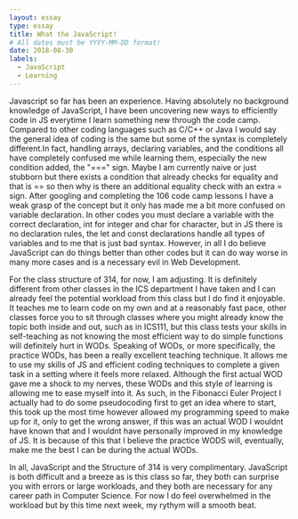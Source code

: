 ```yaml
---
layout: essay
type: essay
title: What the JavaScript!
# All dates must be YYYY-MM-DD format!
date: 2018-08-30
labels:
  - JavaScript
  - Learning
---
```



Javascript so far has been an experience. Having absolutely no background knowledge of JavaScript, I have been uncovering new ways to efficiently code in JS everytime I learn something new through the code camp. Compared to other coding languages such as C/C++ or Java I would say the general idea of coding is the same but some of the syntax is completely different.In fact, handling arrays, declaring variables, and the conditions all have completely confused me while learning them, especially the new condition added, the "===" sign. Maybe I am currently naive or just stubborn but there exists a condition that already checks for equality and that is == so then why is there an additional equality check with an extra = sign. After googling and completing the 106 code camp lessons I have a weak grasp of the concept but it only has made me a bit more confused on variable declaration. In other codes you must declare a variable with the correct declaration, int for integer and char for character, but in JS there is no declaration rules, the let and const declarations handle all types of variables and to me that is just bad syntax. However, in all I do believe JavaScript can do things better than other codes but it can do way worse in many more cases and is a necessary evil in Web Development.

For the class structure of 314, for now, I am adjusting. It is definitely different from other classes in the ICS department I have taken and I can already feel the potential workload from this class but I do find it enjoyable. It teaches me to learn code on my own and at a reasonably fast pace, other classes force you to sit through classes where you might already know the topic both inside and out, such as in ICS111, but this class tests your skills in self-teaching as not knowing the most efficient way to do simple functions will definitely hurt in WODs. Speaking of WODs, or more specifically, the practice WODs, has been a really excellent teaching technique. It allows me to use my skills of JS and efficient coding techniques to complete a given task in a setting where it feels more relaxed. Although the first actual WOD gave me a shock to my nerves, these WODs and this style of learning is allowing me to ease myself into it. As such, in the Fibonacci Euler Project I actually had to do some pseudocoding first to get an idea where to start, this took up the most time however allowed my programming speed to make up for it, only to get the wrong answer, if this was an actual WOD I wouldnt have known that and I wouldnt have personally improved in my knowledge of JS. It is because of this that I believe the practice WODS will, eventually, make me the best I can be during the actual WODs.

In all, JavaScript and the Structure of 314 is very complimentary. JavaScript is both difficult and a breeze as is this class so far, they both can surprise you with errors or large workloads, and they both are necessary for any career path in Computer Science. For now I do feel overwhelmed in the workload but by this time next week, my rythym will a smooth beat.
